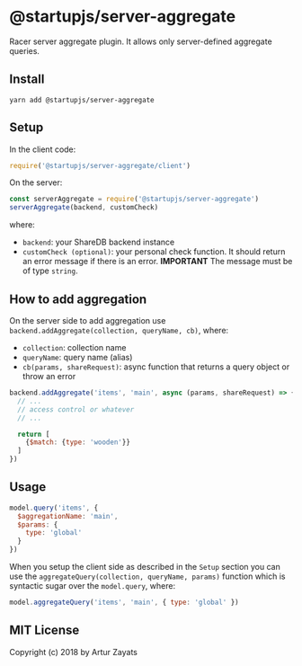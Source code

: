 # @startupjs/server-aggregate

Racer server aggregate plugin. It allows only server-defined aggregate queries.

## Install

```
yarn add @startupjs/server-aggregate
```

## Setup

In the client code:

```js
require('@startupjs/server-aggregate/client')
```

On the server:

```js
const serverAggregate = require('@startupjs/server-aggregate')
serverAggregate(backend, customCheck)
```

where:
* `backend`: your ShareDB backend instance
* `customCheck (optional)`: your personal check function. It should return an error message if there is an error. **IMPORTANT** The message must be of type `string`.

## How to add aggregation

On the server side to add aggregation use `backend.addAggregate(collection, queryName, cb)`, where:

* `collection`: collection name
* `queryName`: query name (alias)
* `cb(params, shareRequest)`: async function that returns a query object or throw an error

```js
backend.addAggregate('items', 'main', async (params, shareRequest) => {
  // ...
  // access control or whatever
  // ...

  return [
    {$match: {type: 'wooden'}}
  ]
})
```

## Usage

```js
model.query('items', {
  $aggregationName: 'main',
  $params: {
    type: 'global'
  }
})
```

When you setup the client side as described in the `Setup` section you can use the `aggregateQuery(collection, queryName, params)` function which is syntactic sugar over the `model.query`, where:

```js
model.aggregateQuery('items', 'main', { type: 'global' })
```

## MIT License

Copyright (c) 2018 by Artur Zayats
